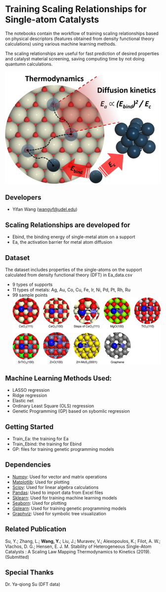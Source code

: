 # Training Scaling Relationships for Single-atom Catalysts
The notebooks contain the workflow of training scaling relationships based on physical descriptors (features obtained from density functional theory calculations) using various machine learning methods.

The scaling relationships are useful for fast prediction of desired properties and catalyst material screening, saving computing time by not doing quantumn calculations. 

![toc](images/table_of_content.PNG)

## Developers
- Yifan Wang (wangyf@udel.edu)

## Scaling Relationships are developed for 
- Ebind, the binding energy of single-metal atom on a support
- Ea, the activation barrier for metal atom diffusion 

## Dataset
The dataset includes properties of the single-atoms on the support calculated from density functional theory (DFT) in Ea_data.csv
- 9 types of supports 
- 11 types of metals: Ag, Au, Co, Cu, Fe, Ir, Ni, Pd, Pt, Rh, Ru
- 99 sample points
![metal_support](images/metal_support.PNG)

## Machine Learning Methods Used:
- LASSO regression
- Ridge regression
- Elastic net
- Ordinary Least Square (OLS) regression
- Genetic Programming (GP) based on sybomlic regression

## Getting Started 
- Train_Ea: the training for Ea
- Train_Ebind: the training for Ebind
- GP: files for training genetic programming models

## Dependencies 
- [Numpy](https://numpy.org/): Used for vector and matrix operations
- [Matplotlib](https://matplotlib.org/): Used for plotting
- [Scipy](https://www.scipy.org/): Used for linear algebra calculations
- [Pandas](https://pandas.pydata.org/): Used to import data from Excel files
- [Sklearn](https://scikit-learn.org/stable/): Used for training machine learning models
- [Seaborn](https://seaborn.pydata.org/): Used for plotting
- [Gplearn](https://gplearn.readthedocs.io/en/stable/): Used for training genetic programming models 
- [Graphviz](https://www.graphviz.org/): Used for symbolic tree visualization

## Related Publication 
Su, Y.; Zhang, L.; __Wang, Y.__; Liu, J.; Muravev, V.; Alexopoulos, K.; Filot, A. W.; Vlachos, D. G.; Hensen, E. J. M. Stability of Heterogeneous Single-Atom Catalysts : A Scaling Law Mapping Thermodynamics to Kinetics (2019). (Submitted)

## Special Thanks
Dr. Ya-qiong Su (DFT data)

